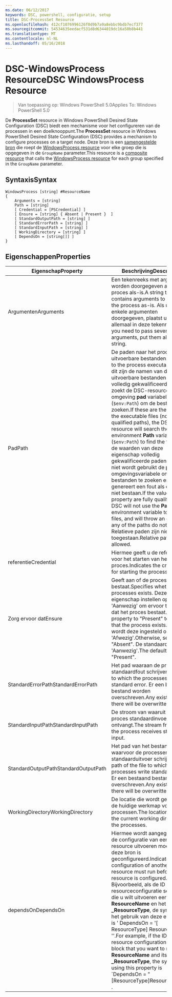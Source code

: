 ```yaml
---
ms.date: 06/12/2017
keywords: DSC, powershell, configuratie, setup
title: DSC-ProcessSet Resource
ms.openlocfilehash: 412cf1076996126f0d9b7a9a8ebbc9bdb7ecf377
ms.sourcegitcommit: 54534635eedacf531d8d6344019dc16a50b8b441
ms.translationtype: MT
ms.contentlocale: nl-NL
ms.lasthandoff: 05/16/2018
---
```

# <a name="dsc-windowsprocess-resource"></a><span data-ttu-id="5eb59-103">DSC-WindowsProcess Resource</span><span class="sxs-lookup"><span data-stu-id="5eb59-103">DSC WindowsProcess Resource</span></span>

> <span data-ttu-id="5eb59-104">Van toepassing op: Windows PowerShell 5.0</span><span class="sxs-lookup"><span data-stu-id="5eb59-104">Applies To: Windows PowerShell 5.0</span></span>

<span data-ttu-id="5eb59-105">De **ProcessSet** resource in Windows PowerShell Desired State Configuration (DSC) biedt een mechanisme voor het configureren van de processen in een doelknooppunt.</span><span class="sxs-lookup"><span data-stu-id="5eb59-105">The **ProcessSet** resource in Windows PowerShell Desired State Configuration (DSC) provides a mechanism to configure processes on a target node.</span></span> <span data-ttu-id="5eb59-106">Deze bron is een [samengestelde bron](authoringResourceComposite.md) die roept de [WindowsProcess resource](windowsProcessResource.md) voor elke groep die is opgegeven in de `GroupName` parameter.</span><span class="sxs-lookup"><span data-stu-id="5eb59-106">This resource is a [composite resource](authoringResourceComposite.md) that calls the [WindowsProcess resource](windowsProcessResource.md) for each group specified in the `GroupName` parameter.</span></span>

## <a name="syntax"></a><span data-ttu-id="5eb59-107">Syntaxis</span><span class="sxs-lookup"><span data-stu-id="5eb59-107">Syntax</span></span>

```
WindowsProcess [string] #ResourceName
{
    Arguments = [string]
    Path = [string]
    [ Credential = [PSCredential] ]
    [ Ensure = [string] { Absent | Present }  ]
    [ StandardOutputPath = [string] ]
    [ StandardErrorPath = [string] ]
    [ StandardInputPath = [string] ]
    [ WorkingDirectory = [string] ]
    [ DependsOn = [string[]] ]
}
```

## <a name="properties"></a><span data-ttu-id="5eb59-108">Eigenschappen</span><span class="sxs-lookup"><span data-stu-id="5eb59-108">Properties</span></span>
|  <span data-ttu-id="5eb59-109">Eigenschap</span><span class="sxs-lookup"><span data-stu-id="5eb59-109">Property</span></span>  |  <span data-ttu-id="5eb59-110">Beschrijving</span><span class="sxs-lookup"><span data-stu-id="5eb59-110">Description</span></span>   |
|---|---|
| <span data-ttu-id="5eb59-111">Argumenten</span><span class="sxs-lookup"><span data-stu-id="5eb59-111">Arguments</span></span>| <span data-ttu-id="5eb59-112">Een tekenreeks met argumenten worden doorgegeven aan het proces als-is.</span><span class="sxs-lookup"><span data-stu-id="5eb59-112">A string that contains arguments to pass to the process as-is.</span></span> <span data-ttu-id="5eb59-113">Als u moet enkele argumenten doorgegeven, plaatst u deze allemaal in deze tekenreeks.</span><span class="sxs-lookup"><span data-stu-id="5eb59-113">If you need to pass several arguments, put them all in this string.</span></span>|
| <span data-ttu-id="5eb59-114">Pad</span><span class="sxs-lookup"><span data-stu-id="5eb59-114">Path</span></span>| <span data-ttu-id="5eb59-115">De paden naar het proces uitvoerbare bestanden.</span><span class="sxs-lookup"><span data-stu-id="5eb59-115">The paths to the process executables.</span></span> <span data-ttu-id="5eb59-116">Als dit zijn de namen van de uitvoerbare bestanden (niet de volledig gekwalificeerde paden), zoekt de DSC-resource de omgeving **pad** variabele (`$env:Path`) om de bestanden te zoeken.</span><span class="sxs-lookup"><span data-stu-id="5eb59-116">If these are the names of the executable files (not fully qualified paths), the DSC resource will search the environment **Path** variable (`$env:Path`) to find the files.</span></span> <span data-ttu-id="5eb59-117">Als de waarden van deze eigenschap volledig gekwalificeerde paden zijn, DSC niet wordt gebruikt de **pad** omgevingsvariabele om de bestanden te zoeken en genereert een fout als de paden niet bestaan.</span><span class="sxs-lookup"><span data-stu-id="5eb59-117">If the values of this property are fully qualified paths, DSC will not use the **Path** environment variable to find the files, and will throw an error if any of the paths do not exist.</span></span> <span data-ttu-id="5eb59-118">Relatieve paden zijn niet toegestaan.</span><span class="sxs-lookup"><span data-stu-id="5eb59-118">Relative paths are not allowed.</span></span>|
| <span data-ttu-id="5eb59-119">referentie</span><span class="sxs-lookup"><span data-stu-id="5eb59-119">Credential</span></span>| <span data-ttu-id="5eb59-120">Hiermee geeft u de referenties voor het starten van het proces.</span><span class="sxs-lookup"><span data-stu-id="5eb59-120">Indicates the credentials for starting the process.</span></span>|
| <span data-ttu-id="5eb59-121">Zorg ervoor dat</span><span class="sxs-lookup"><span data-stu-id="5eb59-121">Ensure</span></span>| <span data-ttu-id="5eb59-122">Geeft aan of de processen bestaat.</span><span class="sxs-lookup"><span data-stu-id="5eb59-122">Specifies whether the processes exists.</span></span> <span data-ttu-id="5eb59-123">Deze eigenschap instellen op 'Aanwezig' om ervoor te zorgen dat het proces bestaat.</span><span class="sxs-lookup"><span data-stu-id="5eb59-123">Set this property to "Present" to ensure that the process exists.</span></span> <span data-ttu-id="5eb59-124">Anders wordt deze ingesteld op 'Afwezig'.</span><span class="sxs-lookup"><span data-stu-id="5eb59-124">Otherwise, set it to "Absent".</span></span> <span data-ttu-id="5eb59-125">De standaardwaarde is 'Aanwezig'.</span><span class="sxs-lookup"><span data-stu-id="5eb59-125">The default is "Present".</span></span>|
| <span data-ttu-id="5eb59-126">StandardErrorPath</span><span class="sxs-lookup"><span data-stu-id="5eb59-126">StandardErrorPath</span></span>| <span data-ttu-id="5eb59-127">Het pad waaraan de processen standaardfout schrijven.</span><span class="sxs-lookup"><span data-stu-id="5eb59-127">The path to which the processes write standard error.</span></span> <span data-ttu-id="5eb59-128">Er een bestaand bestand worden overschreven.</span><span class="sxs-lookup"><span data-stu-id="5eb59-128">Any existing file there will be overwritten.</span></span>|
| <span data-ttu-id="5eb59-129">StandardInputPath</span><span class="sxs-lookup"><span data-stu-id="5eb59-129">StandardInputPath</span></span>| <span data-ttu-id="5eb59-130">De stroom van waaruit het proces standaardinvoer ontvangt.</span><span class="sxs-lookup"><span data-stu-id="5eb59-130">The stream from which the process receives standard input.</span></span>|
| <span data-ttu-id="5eb59-131">StandardOutputPath</span><span class="sxs-lookup"><span data-stu-id="5eb59-131">StandardOutputPath</span></span>| <span data-ttu-id="5eb59-132">Het pad van het bestand waarvoor de processen standaarduitvoer schrijven.</span><span class="sxs-lookup"><span data-stu-id="5eb59-132">The path of the file to which the processes write standard output.</span></span> <span data-ttu-id="5eb59-133">Er een bestaand bestand worden overschreven.</span><span class="sxs-lookup"><span data-stu-id="5eb59-133">Any existing file there will be overwritten.</span></span>|
| <span data-ttu-id="5eb59-134">WorkingDirectory</span><span class="sxs-lookup"><span data-stu-id="5eb59-134">WorkingDirectory</span></span>| <span data-ttu-id="5eb59-135">De locatie die wordt gebruikt als de huidige werkmap voor de processen.</span><span class="sxs-lookup"><span data-stu-id="5eb59-135">The location used as the current working directory for the processes.</span></span>|
| <span data-ttu-id="5eb59-136">dependsOn</span><span class="sxs-lookup"><span data-stu-id="5eb59-136">DependsOn</span></span> | <span data-ttu-id="5eb59-137">Hiermee wordt aangegeven dat de configuratie van een andere resource uitvoeren moet voordat deze bron is geconfigureerd.</span><span class="sxs-lookup"><span data-stu-id="5eb59-137">Indicates that the configuration of another resource must run before this resource is configured.</span></span> <span data-ttu-id="5eb59-138">Bijvoorbeeld, als de ID van de resourceconfiguratie scriptblok die u wilt uitvoeren eerst is **ResourceName** en het type **_ResourceType**, de syntaxis voor het gebruik van deze eigenschap is ' DependsOn = '[ ResourceType] ResourceName' ''.</span><span class="sxs-lookup"><span data-stu-id="5eb59-138">For example, if the ID of the resource configuration script block that you want to run first is **ResourceName** and its type is **_ResourceType**, the syntax for using this property is \`DependsOn = "[ResourceType]ResourceName"\`\` .</span></span>|